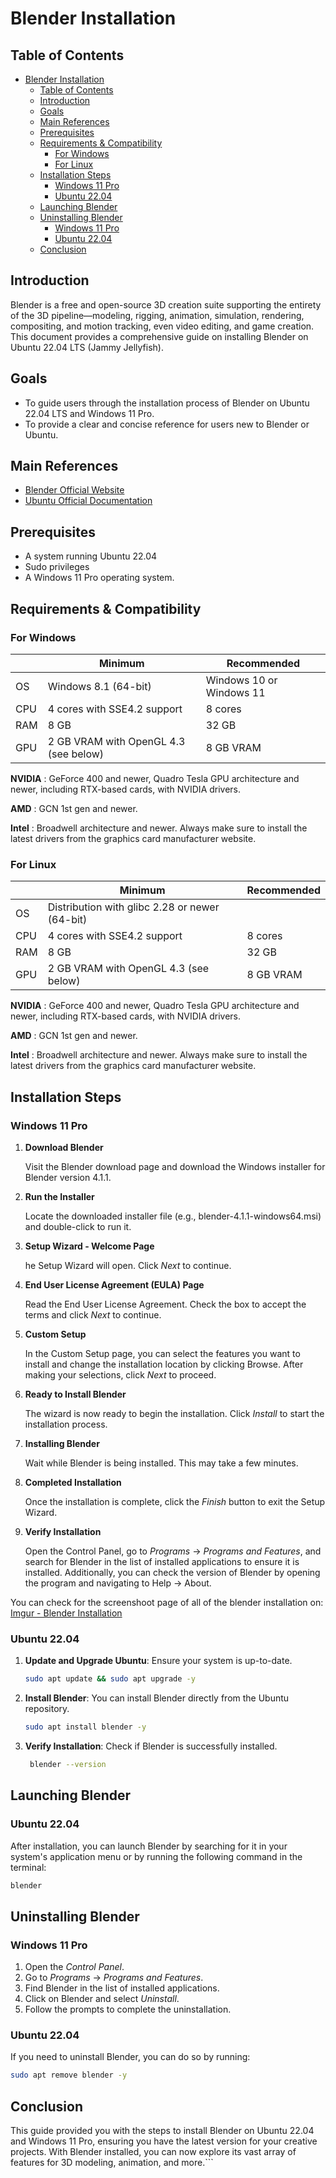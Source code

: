 # Blender Installation

## Table of Contents
- [Blender Installation](#blender-installation)
  - [Table of Contents](#table-of-contents)
  - [Introduction](#introduction)
  - [Goals](#goals)
  - [Main References](#main-references)
  - [Prerequisites](#prerequisites)
  - [Requirements \& Compatibility](#requirements--compatibility)
    - [For Windows](#for-windows)
    - [For Linux](#for-linux)
  - [Installation Steps](#installation-steps)
    - [Windows 11 Pro](#windows-11-pro)
    - [Ubuntu 22.04](#ubuntu-2204)
  - [Launching Blender](#launching-blender)
  - [Uninstalling Blender](#uninstalling-blender)
    - [Windows 11 Pro](#windows-11-pro-1)
    - [Ubuntu 22.04](#ubuntu-2204-1)
  - [Conclusion](#conclusion)

## Introduction
Blender is a free and open-source 3D creation suite supporting the entirety of the 3D pipeline—modeling, rigging, animation, simulation, rendering, compositing, and motion tracking, even video editing, and game creation. This document provides a comprehensive guide on installing Blender on Ubuntu 22.04 LTS (Jammy Jellyfish).

## Goals

- To guide users through the installation process of Blender on Ubuntu 22.04 LTS and Windows 11 Pro.
- To provide a clear and concise reference for users new to Blender or Ubuntu.

## Main References

- [Blender Official Website](https://www.blender.org/)
- [Ubuntu Official Documentation](https://ubuntu.com/tutorials)

## Prerequisites
- A system running Ubuntu 22.04
- Sudo privileges
- A Windows 11 Pro operating system.

## Requirements & Compatibility

### For Windows

|  | Minimum | Recommended |
| -------- | -------- | ------- |
| OS | Windows 8.1 (64-bit) | Windows 10 or Windows 11 |
| CPU | 4 cores with SSE4.2 support | 8 cores |
| RAM | 8 GB | 32 GB |
| GPU | 2 GB VRAM with OpenGL 4.3 (see below) | 8 GB VRAM |

**NVIDIA**  : GeForce 400 and newer, Quadro Tesla GPU architecture and newer, including RTX-based cards, with NVIDIA drivers.

**AMD**     : GCN 1st gen and newer.

**Intel**   : Broadwell architecture and newer. Always make sure to install the latest drivers from the graphics card manufacturer website.

### For Linux

|  | Minimum | Recommended |
| -------- | -------- | ------- |
| OS | Distribution with glibc 2.28 or newer (64-bit) |  |
| CPU | 4 cores with SSE4.2 support | 8 cores |
| RAM | 8 GB | 32 GB |
| GPU | 2 GB VRAM with OpenGL 4.3 (see below) | 8 GB VRAM |

**NVIDIA**  : GeForce 400 and newer, Quadro Tesla GPU architecture and newer, including RTX-based cards, with NVIDIA drivers.

**AMD**     : GCN 1st gen and newer.

**Intel**   : Broadwell architecture and newer. Always make sure to install the latest drivers from the graphics card manufacturer website.

## Installation Steps

### Windows 11 Pro

1. **Download Blender**

   Visit the Blender download page and download the Windows installer for Blender version 4.1.1.

2. **Run the Installer**

   Locate the downloaded installer file (e.g., blender-4.1.1-windows64.msi) and double-click to run it.

3. **Setup Wizard - Welcome Page**

   he Setup Wizard will open. Click *Next* to continue.

4. **End User License Agreement (EULA) Page**

   Read the End User License Agreement. Check the box to accept the terms and click *Next* to continue.

5. **Custom Setup**

   In the Custom Setup page, you can select the features you want to install and change the installation location by clicking Browse. After making your selections, click *Next* to proceed.

6. **Ready to Install Blender**

   The wizard is now ready to begin the installation. Click *Install* to start the installation process.

7. **Installing Blender**

   Wait while Blender is being installed. This may take a few minutes.

8. **Completed Installation**

   Once the installation is complete, click the *Finish* button to exit the Setup Wizard.

8. **Verify Installation**

   Open the Control Panel, go to *Programs* &rarr; *Programs and Features*, and search for Blender in the list of installed applications to ensure it is installed. Additionally, you can check the version of Blender by opening the program and navigating to Help -> About.

You can check for the screenshoot page of all of the blender installation on: [Imgur - Blender Installation](https://imgur.com/a/NVxasYo)

### Ubuntu 22.04

1. **Update and Upgrade Ubuntu**: Ensure your system is up-to-date.
   ```bash
   sudo apt update && sudo apt upgrade -y
   ```

2. **Install Blender**: You can install Blender directly from the Ubuntu repository.
   ```bash
   sudo apt install blender -y
   ```

3. **Verify Installation**: Check if Blender is successfully installed.
   ```bash
    blender --version
    ```

## Launching Blender

### Ubuntu 22.04

After installation, you can launch Blender by searching for it in your system's application menu or by running the following command in the terminal:
```bash
blender
```

## Uninstalling Blender

### Windows 11 Pro

1. Open the *Control Panel*.
2. Go to *Programs* -> *Programs and Features*.
3. Find Blender in the list of installed applications.
4. Click on Blender and select *Uninstall*.
5. Follow the prompts to complete the uninstallation.

### Ubuntu 22.04

If you need to uninstall Blender, you can do so by running:
```bash
sudo apt remove blender -y
```

## Conclusion

This guide provided you with the steps to install Blender on Ubuntu 22.04 and Windows 11 Pro, ensuring you have the latest version for your creative projects. With Blender installed, you can now explore its vast array of features for 3D modeling, animation, and more.```

